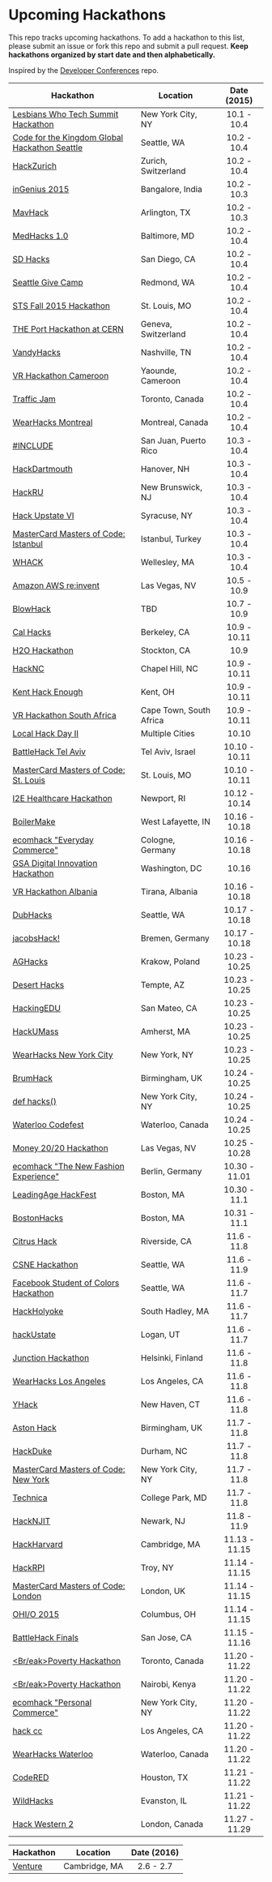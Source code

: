 Upcoming Hackathons
=====================

This repo tracks upcoming hackathons. To add a hackathon to this list, please submit an issue or fork this repo and submit a pull request. **Keep hackathons organized by start date and then alphabetically.**

Inspired by the [Developer Conferences](https://github.com/MurtzaM/Developer-Conferences) repo.

| Hackathon                                                | Location        | Date (2015)            |
| -------------------------------------------------------------- |-------------  | :---------------------:|
| [Lesbians Who Tech Summit Hackathon](http://www.eventbrite.com/e/lesbians-who-tech-and-allies-new-york-summit-tickets-16923662129?aff=es2) | New York City, NY | 10.1 - 10.4 |
| [Code for the Kingdom Global Hackathon Seattle](http://www.eventbrite.com/e/code-for-the-kingdom-global-hackathon-seattle-registration-17975920462) | Seattle, WA | 10.2 - 10.4 |
| [HackZurich](http://hackzurich.com/) | Zurich, Switzerland | 10.2 - 10.4 |
| [inGenius 2015](http://ingeniushack.com/) | Bangalore, India | 10.2 - 10.3 |
| [MavHack](http://www.mavhack.com/) | Arlington, TX | 10.2 - 10.3 |
| [MedHacks 1.0](http://medhacks.org/) | Baltimore, MD | 10.2 - 10.4 |
| [SD Hacks](http://sdhacks.io/) | San Diego, CA | 10.2 - 10.4 |
| [Seattle Give Camp](http://seattlegivecamp.org/) | Redmond, WA | 10.2 - 10.4 |
| [STS Fall 2015 Hackathon](http://sts.wustl.edu/hackathon/) | St. Louis, MO | 10.2 - 10.4 |
| [THE Port Hackathon at CERN](http://theport.ch/) | Geneva, Switzerland | 10.2 - 10.4 |
| [VandyHacks](http://www.vandyhacks.org/) | Nashville, TN | 10.2 - 10.4 |
| [VR Hackathon Cameroon](http://vrhackathon.com/cameroon.html) | Yaounde, Cameroon | 10.2 - 10.4 |
| [Traffic Jam](http://trafficjam.to/) | Toronto, Canada | 10.2 - 10.4 |
| [WearHacks Montreal](http://montreal.wearhacks.com/en/) | Montreal, Canada | 10.2 - 10.4 |
| [#INCLUDE <A-THON>](https://include-hackathon.herokuapp.com) | San Juan, Puerto Rico | 10.3 - 10.4 |
| [HackDartmouth](http://hackdartmouth.io/) | Hanover, NH | 10.3 - 10.4 |
| [HackRU](http://hackru.org/) | New Brunswick, NJ | 10.3 - 10.4 |
| [Hack Upstate VI](http://hackupstate.com/) | Syracuse, NY | 10.3 - 10.4 |
| [MasterCard Masters of Code: Istanbul](http://mastersofcode.com/event/istanbul-turkey/) | Istanbul, Turkey | 10.3 - 10.4 |
| [WHACK](http://wellesleyhacks.org/) | Wellesley, MA | 10.3 - 10.4 |
| [Amazon AWS re:invent](http://reinvent.awsevents.com/) | Las Vegas, NV | 10.5 - 10.9 |
| [BlowHack](https://www.eventbrite.co.uk/e/blowhack-tickets-16555279286?hc_location=ufi) | TBD | 10.7 - 10.9 |
| [Cal Hacks](www.calhacks.io) | Berkeley, CA | 10.9 - 10.11 |
| [H2O Hackathon](http://www.eventbrite.com/e/h2o-hackathon-tickets-15609669943?aff=es2) | Stockton, CA | 10.9 |
| [HackNC](http://hacknc.com/) | Chapel Hill, NC | 10.9 - 10.11 |
| [Kent Hack Enough](http://khe.io) | Kent, OH | 10.9 - 10.11 |
| [VR Hackathon South Africa](http://vrhackathon.com/south-africa.html) | Cape Town, South Africa | 10.9 - 10.11 |
| [Local Hack Day II](http://localhackday.mlh.io/) | Multiple Cities | 10.10 |
| [BattleHack Tel Aviv](https://2015.battlehack.org/tel_aviv) | Tel Aviv, Israel | 10.10 - 10.11 |
| [MasterCard Masters of Code: St. Louis](http://mastersofcode.com/event/st-louis-missouri-october-10-11-2015/) | St. Louis, MO | 10.10 - 10.11 |
| [I2E Healthcare Hackathon](http://www.eventbrite.com/e/linguamatics-text-mining-summit-and-i2e-healthcare-hackathon-2015-tickets-16330157942?aff=es2) | Newport, RI | 10.12 - 10.14 |
| [BoilerMake](http://boilermake.org/) | West Lafayette, IN | 10.16 - 10.18 |
| [ecomhack "Everyday Commerce"](http://cologne.ecomhack.io/) | Cologne, Germany | 10.16 - 10.18 |
| [GSA Digital Innovation Hackathon](http://open.gsa.gov/Digital-Innovation-Hackathon-Fall2015/) | Washington, DC | 10.16 |
| [VR Hackathon Albania](http://vrhackathon.com/albania.html) | Tirana, Albania | 10.16 - 10.18 |
| [DubHacks](http://15f.dubhacks.co/) | Seattle, WA | 10.17 - 10.18 |
| [jacobsHack!](https://2015f.jacobshack.com/) | Bremen, Germany | 10.17 - 10.18 |
| [AGHacks](http://www.aghacks.com/) | Krakow, Poland | 10.23 - 10.25 |
| [Desert Hacks](http://deserthacks.org/) | Tempte, AZ | 10.23 - 10.25 |
| [HackingEDU](http://hackingedu.co/) | San Mateo, CA | 10.23 - 10.25 |
| [HackUMass](http://www.hackumass.com/) | Amherst, MA | 10.23 - 10.25 |
| [WearHacks New York City](https://wearhacksnewyorkcity.splashthat.com/) | New York, NY | 10.23 - 10.25 |
| [BrumHack](https://www.brumhack.co.uk/) | Birmingham, UK | 10.24 - 10.25 |
| [def hacks()](http://defhacks.xyz/) | New York City, NY | 10.24 - 10.25 |
| [Waterloo Codefest](http://www.waterloo.ca/en/government/WaterlooCodefest.asp) | Waterloo, Canada | 10.24 - 10.25 |
| [Money 20/20 Hackathon](http://www.money2020.com/) | Las Vegas, NV | 10.25 - 10.28 |
| [ecomhack "The New Fashion Experience"](http://berlin.ecomhack.io/) | Berlin, Germany | 10.30 - 11.01 |
| [LeadingAge HackFest](http://www.eventbrite.com/e/2015-leadingage-hackfest-hackathon-registration-11225376403?aff=es2) | Boston, MA | 10.30 - 11.1 |
| [BostonHacks](https://bostonhacks.io/) | Boston, MA | 10.31 - 11.1 |
| [Citrus Hack](https://citrushack.com) | Riverside, CA | 11.6 - 11.8 |
| [CSNE Hackathon](http://csne-erc.org/students/hackathon) | Seattle, WA | 11.6 - 11.9 |
| [Facebook Student of Colors Hackathon](https://fb.me/sea-poc-hack) | Seattle, WA | 11.6 - 11.7 |
| [HackHolyoke](http://www.hackholyoke.org/) | South Hadley, MA | 11.6 - 11.7 |
| [hackUstate](http://hackustate.org/) | Logan, UT | 11.6 - 11.7 |
| [Junction Hackathon](http://hackjunction.com/index.html) | Helsinki, Finland | 11.6 - 11.8 |
| [WearHacks Los Angeles](http://wearhacksla.splashthat.com/) | Los Angeles, CA | 11.6 - 11.8 |
| [YHack](http://www.yhack.org) | New Haven, CT | 11.6 - 11.8 |
| [Aston Hack](http://astonhack.co.uk/) | Birmingham, UK | 11.7 - 11.8 |
| [HackDuke](http://www.hackduke.org) | Durham, NC | 11.7 - 11.8 |
| [MasterCard Masters of Code: New York](http://www.eventbrite.com/e/mastercard-masters-of-code-new-york-tickets-14977044744?aff=es2) | New York City, NY | 11.7 - 11.8 |
| [Technica](http://gotechnica.org/) | College Park, MD | 11.7 - 11.8 |
| [HackNJIT](http://hacknjit.org/) | Newark, NJ | 11.8 - 11.9 |
| [HackHarvard](http://hackharvard.org/) | Cambridge, MA | 11.13 - 11.15 |
| [HackRPI](http://www.hackrpi.com/) | Troy, NY | 11.14 - 11.15 |
| [MasterCard Masters of Code: London](http://www.eventbrite.com/e/mastercard-masters-of-code-london-tickets-14977046750?aff=es2) | London, UK | 11.14 - 11.15 |
| [OHI/O 2015](http://hack.osu.edu/) | Columbus, OH | 11.14 - 11.15 |
| [BattleHack Finals](https://2014.battlehack.org/finals) | San Jose, CA | 11.15 - 11.16 |
| [<Br/eak>Poverty Hackathon](http://www.devswithoutborders.org/breakpoverty) | Toronto, Canada | 11.20 - 11.22 |
| [<Br/eak>Poverty Hackathon](http://www.devswithoutborders.org/breakpoverty) | Nairobi, Kenya| 11.20 - 11.22 |
| [ecomhack "Personal Commerce"](http://newyork.ecomhack.io/) | New York City, NY | 11.20 - 11.22 |
| [hack cc](http://www.hackcc.org/) | Los Angeles, CA | 11.20 - 11.22 |
| [WearHacks Waterloo](http://waterloo.wearhacks.com/) | Waterloo, Canada | 11.20 - 11.22 |
| [CodeRED](http://uhcode.red/) | Houston, TX | 11.21 - 11.22 |
| [WildHacks](http://wildhacks.org/) | Evanston, IL | 11.21 - 11.22 |
| [Hack Western 2](https://hackwestern.com/) | London, Canada | 11.27 - 11.29 |

| Hackathon                                                | Location        | Date (2016)            |
| -------------------------------------------------------------- |-------------  | :---------------------:|
| [Venture](http://venture.leangap.org/) | Cambridge, MA | 2.6 - 2.7 |
